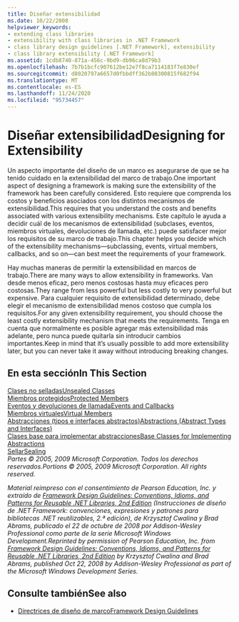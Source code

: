```yaml
---
title: Diseñar extensibilidad
ms.date: 10/22/2008
helpviewer_keywords:
- extending class libraries
- extensibility with class libraries in .NET Framework
- class library design guidelines [.NET Framework], extensibility
- class library extensibility [.NET Framework]
ms.assetid: 1cdb8740-871a-456c-9bd9-db96ca8d79b3
ms.openlocfilehash: 7b7b1bcfc907612be12e7f8ca7114183f7e830ef
ms.sourcegitcommit: d8020797a6657d0fbbdff362b80300815f682f94
ms.translationtype: MT
ms.contentlocale: es-ES
ms.lasthandoff: 11/24/2020
ms.locfileid: "95734457"
---
```

# <a name="designing-for-extensibility"></a><span data-ttu-id="fad45-102">Diseñar extensibilidad</span><span class="sxs-lookup"><span data-stu-id="fad45-102">Designing for Extensibility</span></span>

<span data-ttu-id="fad45-103">Un aspecto importante del diseño de un marco es asegurarse de que se ha tenido cuidado en la extensibilidad del marco de trabajo.</span><span class="sxs-lookup"><span data-stu-id="fad45-103">One important aspect of designing a framework is making sure the extensibility of the framework has been carefully considered.</span></span> <span data-ttu-id="fad45-104">Esto requiere que comprenda los costos y beneficios asociados con los distintos mecanismos de extensibilidad.</span><span class="sxs-lookup"><span data-stu-id="fad45-104">This requires that you understand the costs and benefits associated with various extensibility mechanisms.</span></span> <span data-ttu-id="fad45-105">Este capítulo le ayuda a decidir cuál de los mecanismos de extensibilidad (subclases, eventos, miembros virtuales, devoluciones de llamada, etc.) puede satisfacer mejor los requisitos de su marco de trabajo.</span><span class="sxs-lookup"><span data-stu-id="fad45-105">This chapter helps you decide which of the extensibility mechanisms—subclassing, events, virtual members, callbacks, and so on—can best meet the requirements of your framework.</span></span>  
  
 <span data-ttu-id="fad45-106">Hay muchas maneras de permitir la extensibilidad en marcos de trabajo.</span><span class="sxs-lookup"><span data-stu-id="fad45-106">There are many ways to allow extensibility in frameworks.</span></span> <span data-ttu-id="fad45-107">Van desde menos eficaz, pero menos costosas hasta muy eficaces pero costosas.</span><span class="sxs-lookup"><span data-stu-id="fad45-107">They range from less powerful but less costly to very powerful but expensive.</span></span> <span data-ttu-id="fad45-108">Para cualquier requisito de extensibilidad determinado, debe elegir el mecanismo de extensibilidad menos costoso que cumpla los requisitos.</span><span class="sxs-lookup"><span data-stu-id="fad45-108">For any given extensibility requirement, you should choose the least costly extensibility mechanism that meets the requirements.</span></span> <span data-ttu-id="fad45-109">Tenga en cuenta que normalmente es posible agregar más extensibilidad más adelante, pero nunca puede quitarla sin introducir cambios importantes.</span><span class="sxs-lookup"><span data-stu-id="fad45-109">Keep in mind that it’s usually possible to add more extensibility later, but you can never take it away without introducing breaking changes.</span></span>  
  
## <a name="in-this-section"></a><span data-ttu-id="fad45-110">En esta sección</span><span class="sxs-lookup"><span data-stu-id="fad45-110">In This Section</span></span>  

 [<span data-ttu-id="fad45-111">Clases no selladas</span><span class="sxs-lookup"><span data-stu-id="fad45-111">Unsealed Classes</span></span>](unsealed-classes.md)  
 [<span data-ttu-id="fad45-112">Miembros protegidos</span><span class="sxs-lookup"><span data-stu-id="fad45-112">Protected Members</span></span>](protected-members.md)  
 [<span data-ttu-id="fad45-113">Eventos y devoluciones de llamada</span><span class="sxs-lookup"><span data-stu-id="fad45-113">Events and Callbacks</span></span>](events-and-callbacks.md)  
 [<span data-ttu-id="fad45-114">Miembros virtuales</span><span class="sxs-lookup"><span data-stu-id="fad45-114">Virtual Members</span></span>](virtual-members.md)  
 [<span data-ttu-id="fad45-115">Abstracciones (tipos e interfaces abstractos)</span><span class="sxs-lookup"><span data-stu-id="fad45-115">Abstractions (Abstract Types and Interfaces)</span></span>](abstractions-abstract-types-and-interfaces.md)  
 [<span data-ttu-id="fad45-116">Clases base para implementar abstracciones</span><span class="sxs-lookup"><span data-stu-id="fad45-116">Base Classes for Implementing Abstractions</span></span>](base-classes-for-implementing-abstractions.md)  
 [<span data-ttu-id="fad45-117">Sellar</span><span class="sxs-lookup"><span data-stu-id="fad45-117">Sealing</span></span>](sealing.md)  
 <span data-ttu-id="fad45-118">*Partes © 2005, 2009 Microsoft Corporation. Todos los derechos reservados.*</span><span class="sxs-lookup"><span data-stu-id="fad45-118">*Portions © 2005, 2009 Microsoft Corporation. All rights reserved.*</span></span>  
  
 <span data-ttu-id="fad45-119">*Material reimpreso con el consentimiento de Pearson Education, Inc. y extraído de [Framework Design Guidelines: Conventions, Idioms, and Patterns for Reusable .NET Libraries, 2nd Edition](https://www.informit.com/store/framework-design-guidelines-conventions-idioms-and-9780321545619) (Instrucciones de diseño de .NET Framework: convenciones, expresiones y patrones para bibliotecas .NET reutilizables, 2.ª edición), de Krzysztof Cwalina y Brad Abrams, publicado el 22 de octubre de 2008 por Addison-Wesley Professional como parte de la serie Microsoft Windows Development.*</span><span class="sxs-lookup"><span data-stu-id="fad45-119">*Reprinted by permission of Pearson Education, Inc. from [Framework Design Guidelines: Conventions, Idioms, and Patterns for Reusable .NET Libraries, 2nd Edition](https://www.informit.com/store/framework-design-guidelines-conventions-idioms-and-9780321545619) by Krzysztof Cwalina and Brad Abrams, published Oct 22, 2008 by Addison-Wesley Professional as part of the Microsoft Windows Development Series.*</span></span>  
  
## <a name="see-also"></a><span data-ttu-id="fad45-120">Consulte también</span><span class="sxs-lookup"><span data-stu-id="fad45-120">See also</span></span>

- [<span data-ttu-id="fad45-121">Directrices de diseño de marco</span><span class="sxs-lookup"><span data-stu-id="fad45-121">Framework Design Guidelines</span></span>](index.md)
